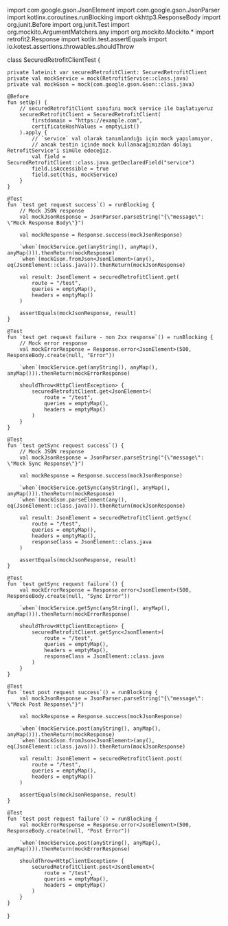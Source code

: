 import com.google.gson.JsonElement
import com.google.gson.JsonParser
import kotlinx.coroutines.runBlocking
import okhttp3.ResponseBody
import org.junit.Before
import org.junit.Test
import org.mockito.ArgumentMatchers.any
import org.mockito.Mockito.*
import retrofit2.Response
import kotlin.test.assertEquals
import io.kotest.assertions.throwables.shouldThrow

class SecuredRetrofitClientTest {

    private lateinit var securedRetrofitClient: SecuredRetrofitClient
    private val mockService = mock(RetrofitService::class.java)
    private val mockGson = mock(com.google.gson.Gson::class.java)

    @Before
    fun setUp() {
        // securedRetrofitClient sınıfını mock service ile başlatıyoruz
        securedRetrofitClient = SecuredRetrofitClient(
            firstdomain = "https://example.com",
            certificateHashValues = emptyList()
        ).apply {
            // `service` val olarak tanımlandığı için mock yapılamıyor,
            // ancak testin içinde mock kullanacağımızdan dolayı RetrofitService'i simüle edeceğiz.
            val field = SecuredRetrofitClient::class.java.getDeclaredField("service")
            field.isAccessible = true
            field.set(this, mockService)
        }
    }

    @Test
    fun `test get request success`() = runBlocking {
        // Mock JSON response
        val mockJsonResponse = JsonParser.parseString("{\"message\": \"Mock Response Body\"}")

        val mockResponse = Response.success(mockJsonResponse)

        `when`(mockService.get(anyString(), anyMap(), anyMap())).thenReturn(mockResponse)
        `when`(mockGson.fromJson<JsonElement>(any(), eq(JsonElement::class.java))).thenReturn(mockJsonResponse)

        val result: JsonElement = securedRetrofitClient.get(
            route = "/test",
            queries = emptyMap(),
            headers = emptyMap()
        )

        assertEquals(mockJsonResponse, result)
    }

    @Test
    fun `test get request failure - non 2xx response`() = runBlocking {
        // Mock error response
        val mockErrorResponse = Response.error<JsonElement>(500, ResponseBody.create(null, "Error"))

        `when`(mockService.get(anyString(), anyMap(), anyMap())).thenReturn(mockErrorResponse)

        shouldThrow<HttpClientException> {
            securedRetrofitClient.get<JsonElement>(
                route = "/test",
                queries = emptyMap(),
                headers = emptyMap()
            )
        }
    }

    @Test
    fun `test getSync request success`() {
        // Mock JSON response
        val mockJsonResponse = JsonParser.parseString("{\"message\": \"Mock Sync Response\"}")

        val mockResponse = Response.success(mockJsonResponse)

        `when`(mockService.getSync(anyString(), anyMap(), anyMap())).thenReturn(mockResponse)
        `when`(mockGson.parseElement(any(), eq(JsonElement::class.java))).thenReturn(mockJsonResponse)

        val result: JsonElement = securedRetrofitClient.getSync(
            route = "/test",
            queries = emptyMap(),
            headers = emptyMap(),
            responseClass = JsonElement::class.java
        )

        assertEquals(mockJsonResponse, result)
    }

    @Test
    fun `test getSync request failure`() {
        val mockErrorResponse = Response.error<JsonElement>(500, ResponseBody.create(null, "Sync Error"))

        `when`(mockService.getSync(anyString(), anyMap(), anyMap())).thenReturn(mockErrorResponse)

        shouldThrow<HttpClientException> {
            securedRetrofitClient.getSync<JsonElement>(
                route = "/test",
                queries = emptyMap(),
                headers = emptyMap(),
                responseClass = JsonElement::class.java
            )
        }
    }

    @Test
    fun `test post request success`() = runBlocking {
        val mockJsonResponse = JsonParser.parseString("{\"message\": \"Mock Post Response\"}")

        val mockResponse = Response.success(mockJsonResponse)

        `when`(mockService.post(anyString(), anyMap(), anyMap())).thenReturn(mockResponse)
        `when`(mockGson.fromJson<JsonElement>(any(), eq(JsonElement::class.java))).thenReturn(mockJsonResponse)

        val result: JsonElement = securedRetrofitClient.post(
            route = "/test",
            queries = emptyMap(),
            headers = emptyMap()
        )

        assertEquals(mockJsonResponse, result)
    }

    @Test
    fun `test post request failure`() = runBlocking {
        val mockErrorResponse = Response.error<JsonElement>(500, ResponseBody.create(null, "Post Error"))

        `when`(mockService.post(anyString(), anyMap(), anyMap())).thenReturn(mockErrorResponse)

        shouldThrow<HttpClientException> {
            securedRetrofitClient.post<JsonElement>(
                route = "/test",
                queries = emptyMap(),
                headers = emptyMap()
            )
        }
    }
}
